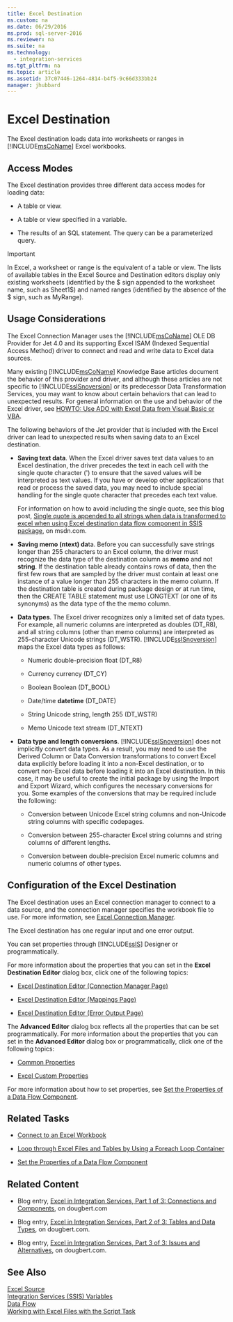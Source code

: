 ```yaml
---
title: Excel Destination
ms.custom: na
ms.date: 06/29/2016
ms.prod: sql-server-2016
ms.reviewer: na
ms.suite: na
ms.technology: 
  - integration-services
ms.tgt_pltfrm: na
ms.topic: article
ms.assetid: 37c07446-1264-4814-b4f5-9c66d333bb24
manager: jhubbard
---
```

# Excel Destination
The Excel destination loads data into worksheets or ranges in [!INCLUDE[msCoName](../../Topics/TopicNameContainA/includes/msCoName_md.md)] Excel workbooks.  
  
## Access Modes  
 The Excel destination provides three different data access modes for loading data:  
  
-   A table or view.  
  
-   A table or view specified in a variable.  
  
-   The results of an SQL statement. The query can be a parameterized query.  
  
> [!IMPORTANT]  
>  In Excel, a worksheet or range is the equivalent of a table or view. The lists of available tables in the Excel Source and Destination editors display only existing worksheets (identified by the $ sign appended to the worksheet name, such as Sheet1$) and named ranges (identified by the absence of the $ sign, such as MyRange).  
  
## Usage Considerations  
 The Excel Connection Manager uses the [!INCLUDE[msCoName](../../Topics/TopicNameContainA/includes/msCoName_md.md)] OLE DB Provider for Jet 4.0 and its supporting Excel ISAM (Indexed Sequential Access Method) driver to connect and read and write data to Excel data sources.  
  
 Many existing [!INCLUDE[msCoName](../../Topics/TopicNameContainA/includes/msCoName_md.md)] Knowledge Base articles document the behavior of this provider and driver, and although these articles are not specific to [!INCLUDE[ssISnoversion](../../Topics/TopicNameContainA/includes/ssISnoversion_md.md)] or its predecessor Data Transformation Services, you may want to know about certain behaviors that can lead to unexpected results. For general information on the use and behavior of the Excel driver, see [HOWTO: Use ADO with Excel Data from Visual Basic or VBA](http://support.microsoft.com/kb/257819).  
  
 The following behaviors of the Jet provider that is included with the Excel driver can lead to unexpected results when saving data to an Excel destination.  
  
-   **Saving text data**. When the Excel driver saves text data values to an Excel destination, the driver precedes the text in each cell with the single quote character (') to ensure that the saved values will be interpreted as text values. If you have or develop other applications that read or process the saved data, you may need to include special handling for the single quote character that precedes each text value.  
  
     For information on how to avoid including the single quote, see this blog post, [Single quote is appended to all strings when data is transformed to excel when using Excel destination data flow component in SSIS package](http://go.microsoft.com/fwlink/?LinkId=400876), on msdn.com.  
  
-   **Saving memo (ntext) da**ta. Before you can successfully save strings longer than 255 characters to an Excel column, the driver must recognize the data type of the destination column as **memo** and not **string**. If the destination table already contains rows of data, then the first few rows that are sampled by the driver must contain at least one instance of a value longer than 255 characters in the memo column. If the destination table is created during package design or at run time, then the CREATE TABLE statement must use LONGTEXT (or one of its synonyms) as the data type of the the memo column.  
  
-   **Data types**. The Excel driver recognizes only a limited set of data types. For example, all numeric columns are interpreted as doubles (DT_R8), and all string columns (other than memo columns) are interpreted as 255-character Unicode strings (DT_WSTR). [!INCLUDE[ssISnoversion](../../Topics/TopicNameContainA/includes/ssISnoversion_md.md)] maps the Excel data types as follows:  
  
    -   Numeric    double-precision float (DT_R8)  
  
    -   Currency     currency (DT_CY)  
  
    -   Boolean     Boolean (DT_BOOL)  
  
    -   Date/time     **datetime** (DT_DATE)  
  
    -   String     Unicode string, length 255 (DT_WSTR)  
  
    -   Memo     Unicode text stream (DT_NTEXT)  
  
-   **Data type and length conversions**. [!INCLUDE[ssISnoversion](../../Topics/TopicNameContainA/includes/ssISnoversion_md.md)] does not implicitly convert data types. As a result, you may need to use the Derived Column or Data Conversion transformations to convert Excel data explicitly before loading it into a non-Excel destination, or to convert non-Excel data before loading it into an Excel destination. In this case, it may be useful to create the initial package by using the Import and Export Wizard, which configures the necessary conversions for you. Some examples of the conversions that may be required include the following:  
  
    -   Conversion between Unicode Excel string columns and non-Unicode string columns with specific codepages.  
  
    -   Conversion between 255-character Excel string columns and string columns of different lengths.  
  
    -   Conversion between double-precision Excel numeric columns and numeric columns of other types.  
  
## Configuration of the Excel Destination  
 The Excel destination uses an Excel connection manager to connect to a data source, and the connection manager specifies the workbook file to use. For more information, see [Excel Connection Manager](../../Topics/TopicNameNotContainA/Excel-Connection-Manager.md).  
  
 The Excel destination has one regular input and one error output.  
  
 You can set properties through [!INCLUDE[ssIS](../../Topics/TopicNameContainA/includes/ssIS_md.md)] Designer or programmatically.  
  
 For more information about the properties that you can set in the **Excel Destination Editor** dialog box, click one of the following topics:  
  
-   [Excel Destination Editor (Connection Manager Page)](../../Topics/TopicNameNotContainA/Excel-Destination-Editor--Connection-Manager-Page-.md)  
  
-   [Excel Destination Editor (Mappings Page)](../../Topics/TopicNameNotContainA/Excel-Destination-Editor--Mappings-Page-.md)  
  
-   [Excel Destination Editor (Error Output Page)](../../Topics/TopicNameNotContainA/Excel-Destination-Editor--Error-Output-Page-.md)  
  
 The **Advanced Editor** dialog box reflects all the properties that can be set programmatically. For more information about the properties that you can set in the **Advanced Editor** dialog box or programmatically, click one of the following topics:  
  
-   [Common Properties](../../Topics/TopicNameNotContainA/Common-Properties.md)  
  
-   [Excel Custom Properties](../../Topics/TopicNameNotContainA/Excel-Custom-Properties.md)  
  
 For more information about how to set properties, see [Set the Properties of a Data Flow Component](../../Topics/TopicNameContainA/Set-the-Properties-of-a-Data-Flow-Component.md).  
  
## Related Tasks  
  
-   [Connect to an Excel Workbook](../../Topics/TopicNameNotContainA/Connect-to-an-Excel-Workbook.md)  
  
-   [Loop through Excel Files and Tables by Using a Foreach Loop Container](../../Topics/TopicNameContainA/Loop-through-Excel-Files-and-Tables-by-Using-a-Foreach-Loop-Container.md)  
  
-   [Set the Properties of a Data Flow Component](../../Topics/TopicNameContainA/Set-the-Properties-of-a-Data-Flow-Component.md)  
  
## Related Content  
  
-   Blog entry, [Excel in Integration Services, Part 1 of 3: Connections and Components](http://go.microsoft.com/fwlink/?LinkId=217674), on dougbert.com  
  
-   Blog entry, [Excel in Integration Services, Part 2 of 3: Tables and Data Types](http://go.microsoft.com/fwlink/?LinkId=217675), on dougbert.com.  
  
-   Blog entry, [Excel in Integration Services, Part 3 of 3: Issues and Alternatives](http://go.microsoft.com/fwlink/?LinkId=217676), on dougbert.com.  
  
## See Also  
 [Excel Source](../../Topics/TopicNameNotContainA/Excel-Source.md)   
 [Integration Services (SSIS) Variables](../../Topics/TopicNameNotContainA/Integration-Services--SSIS--Variables.md)   
 [Data Flow](../../Topics/TopicNameNotContainA/Data-Flow.md)   
 [Working with Excel Files with the Script Task](assetId:///b8fa110a-2c9c-4f5a-8fe1-305555640e44)